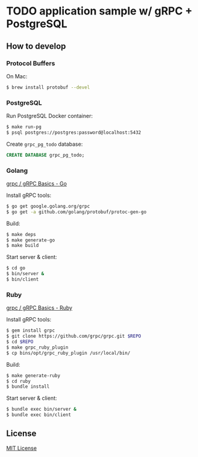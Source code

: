 # TODO application sample w/ gRPC + PostgreSQL

## How to develop

### Protocol Buffers

On Mac:

```bash
$ brew install protobuf --devel
```

### PostgreSQL

Run PostgreSQL Docker container:

```bash
$ make run-pg
$ psql postgres://postgres:password@localhost:5432
```

Create `grpc_pg_todo` database:

```sql
CREATE DATABASE grpc_pg_todo;
```

### Golang

[grpc / gRPC Basics - Go](http://www.grpc.io/docs/tutorials/basic/go.html)

Install gRPC tools:

```bash
$ go get google.golang.org/grpc
$ go get -a github.com/golang/protobuf/protoc-gen-go
```

Build:

```bash
$ make deps
$ make generate-go
$ make build
```

Start server & client:

```bash
$ cd go
$ bin/server &
$ bin/client
```

### Ruby

[grpc / gRPC Basics - Ruby](http://www.grpc.io/docs/tutorials/basic/ruby.html)

Install gRPC tools:

```bash
$ gem install grpc
$ git clone https://github.com/grpc/grpc.git $REPO
$ cd $REPO
$ make grpc_ruby_plugin
$ cp bins/opt/grpc_ruby_plugin /usr/local/bin/
```

Build:

```bash
$ make generate-ruby
$ cd ruby
$ bundle install
```

Start server & client:

```bash
$ bundle exec bin/server &
$ bundle exec bin/client
```

## License

[MIT License](LICENSE)
